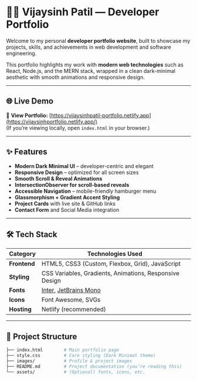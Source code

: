 # 🧑‍💻 Vijaysinh Patil — Developer Portfolio

Welcome to my personal **developer portfolio website**, built to showcase my projects, skills, and achievements in web development and software engineering.

This portfolio highlights my work with **modern web technologies** such as React, Node.js, and the MERN stack, wrapped in a clean dark-minimal aesthetic with smooth animations and responsive design.

---

## 🌐 Live Demo

🚀 **View Portfolio:** [https://vijaysinhpatil-portfolio.netlify.app](https://vijaysinhportfolio.netlify.app/)  
(If you’re viewing locally, open `index.html` in your browser.)

---

## ✨ Features

- **Modern Dark Minimal UI** – developer-centric and elegant  
- **Responsive Design** – optimized for all screen sizes  
- **Smooth Scroll & Reveal Animations**  
- **IntersectionObserver for scroll-based reveals**  
- **Accessible Navigation** – mobile-friendly hamburger menu  
- **Glassmorphism + Gradient Accent Styling**  
- **Project Cards** with live site & GitHub links  
- **Contact Form** and Social Media integration  

---

## 🛠️ Tech Stack

| Category | Technologies Used |
|-----------|-------------------|
| **Frontend** | HTML5, CSS3 (Custom, Flexbox, Grid), JavaScript |
| **Styling** | CSS Variables, Gradients, Animations, Responsive Design |
| **Fonts** | [Inter](https://fonts.google.com/specimen/Inter), [JetBrains Mono](https://fonts.google.com/specimen/JetBrains+Mono) |
| **Icons** | Font Awesome, SVGs |
| **Hosting** | Netlify (recommended) |

---

## 📂 Project Structure

```bash
├── index.html        # Main portfolio page
├── style.css         # Core styling (Dark Minimal theme)
├── images/           # Profile & project images
├── README.md         # Project documentation (you’re reading this)
└── assets/           # (Optional) fonts, icons, etc.
